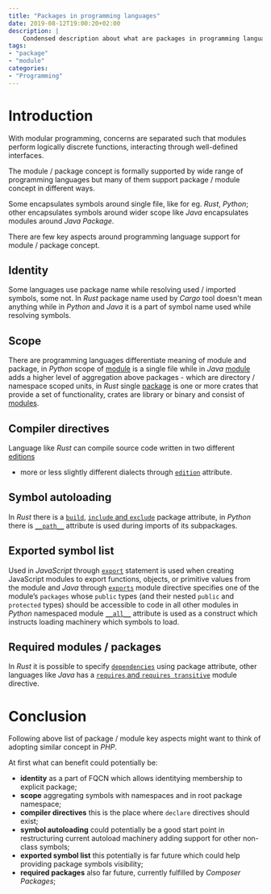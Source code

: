 ```yaml
---
title: "Packages in programming languages"
date: 2019-08-12T19:00:20+02:00
description: |
    Condensed description about what are packages in programming languages
tags: 
- "package"
- "module"
categories:
- "Programming"
---
```

# Introduction

With modular programming, concerns are separated such that modules perform 
logically discrete functions, interacting through well-defined interfaces.

The module / package concept is formally supported by wide range of programming 
languages but many of them support package / module concept in different ways.

Some encapsulates symbols around single file, like for eg. *Rust*, *Python*;
other encapsulates symbols around wider scope like *Java* encapsulates modules 
around *Java Package*.

There are few key aspects around programming language support for 
module / package concept.

## Identity
Some languages use package name while resolving used / imported symbols, some not.
In *Rust* package name used by *Cargo* tool doesn't mean anything while in 
*Python* and *Java* it is a part of symbol name used while resolving symbols.

## Scope
There are programming languages differentiate meaning of module and package,
in *Python* scope of [module](https://docs.python.org/3/tutorial/modules.html#modules)
is a single file while in *Java* [module](https://www.oracle.com/corporate/features/understanding-java-9-modules.html)
adds a higher level of aggregation above packages - which are directory / namespace scoped units,
in *Rust* single [package](https://doc.rust-lang.org/book/ch07-01-packages-and-crates.html)
is one or more crates that provide a set of functionality,
crates are library or binary and consist of
[modules](https://doc.rust-lang.org/rust-by-example/mod.html).

## Compiler directives
Language like *Rust* can compile source code written in two
different [editions](https://doc.rust-lang.org/edition-guide/editions/index.html) 
- more or less slightly different dialects through 
[`edition`](https://doc.rust-lang.org/cargo/reference/manifest.html#the-edition-field-optional) attribute.

## Symbol autoloading
In *Rust* there is a 
[`build`](https://doc.rust-lang.org/cargo/reference/manifest.html#the-build-field-optional), 
[`include` and `exclude`](https://doc.rust-lang.org/cargo/reference/manifest.html#the-exclude-and-include-fields-optional) 
package attribute, in *Python* there is [`__path__`](https://docs.python.org/3/reference/import.html#module-path)
attribute is used during imports of its subpackages.

## Exported symbol list
Used in *JavaScript* through 
[`export`](https://developer.mozilla.org/en-US/docs/Web/JavaScript/Reference/Statements/export)
statement is used when creating JavaScript modules to export functions, objects, or primitive values from the module 
and *Java* through [`exports`](https://www.oracle.com/corporate/features/understanding-java-9-modules.html) 
module directive specifies one of the module’s `packages` whose `public` types (and their nested `public` and `protected` 
types) should be accessible to code in all other modules 
in *Python* namespaced module 
[`__all__`](https://docs.python.org/3/tutorial/modules.html#importing-from-a-package) 
attribute is used as a construct which instructs loading machinery which symbols to load.

## Required modules / packages
In *Rust* it is possible to specify 
[`dependencies`](https://doc.rust-lang.org/cargo/reference/specifying-dependencies.html) 
using package attribute, other languages like *Java* has 
a [`requires` and `requires transitive`](https://www.oracle.com/corporate/features/understanding-java-9-modules.html) 
module directive.

# Conclusion
Following above list of package / module key aspects might want to think of adopting 
similar concept in *PHP*.

At first what can benefit could potentially be:

* **identity** as a part of FQCN which allows identitying membership to explicit package;
* **scope** aggregating symbols with namespaces and in root package namespace;
* **compiler directives** this is the place where `declare` directives should exist;
* **symbol autoloading** could potentially be a good start point in restructuring current autoload machinery adding 
  support for other non-class symbols;
* **exported symbol list** this potentially is far future which could help providing package symbols visibility;
* **required packages** also far future, currently fulfilled by *Composer Packages*;
